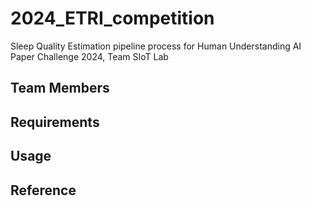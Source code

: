 # 2024_ETRI_competition

Sleep Quality Estimation pipeline process for Human Understanding AI Paper Challenge 2024, Team SIoT Lab

## Team Members

## Requirements

## Usage

## Reference
